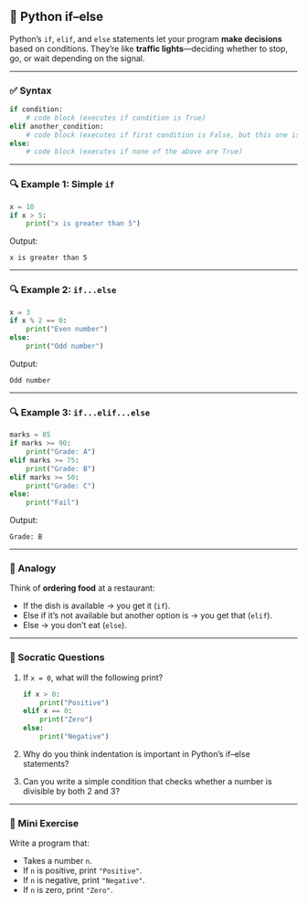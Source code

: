 ## 📘 Python if–else

Python’s `if`, `elif`, and `else` statements let your program **make decisions** based on conditions.
They’re like **traffic lights**—deciding whether to stop, go, or wait depending on the signal.

---

### ✅ Syntax

```python
if condition:
    # code block (executes if condition is True)
elif another_condition:
    # code block (executes if first condition is False, but this one is True)
else:
    # code block (executes if none of the above are True)
```

---

### 🔍 Example 1: Simple `if`

```python
x = 10
if x > 5:
    print("x is greater than 5")
```

Output:

```
x is greater than 5
```

---

### 🔍 Example 2: `if...else`

```python
x = 3
if x % 2 == 0:
    print("Even number")
else:
    print("Odd number")
```

Output:

```
Odd number
```

---

### 🔍 Example 3: `if...elif...else`

```python
marks = 85
if marks >= 90:
    print("Grade: A")
elif marks >= 75:
    print("Grade: B")
elif marks >= 50:
    print("Grade: C")
else:
    print("Fail")
```

Output:

```
Grade: B
```

---

### 🔎 Analogy

Think of **ordering food** at a restaurant:

* If the dish is available → you get it (`if`).
* Else if it’s not available but another option is → you get that (`elif`).
* Else → you don’t eat (`else`).

---

### 🤔 Socratic Questions

1. If `x = 0`, what will the following print?

   ```python
   if x > 0:
       print("Positive")
   elif x == 0:
       print("Zero")
   else:
       print("Negative")
   ```
2. Why do you think indentation is important in Python’s if–else statements?
3. Can you write a simple condition that checks whether a number is divisible by both 2 and 3?

---

### 📝 Mini Exercise

Write a program that:

* Takes a number `n`.
* If `n` is positive, print `"Positive"`.
* If `n` is negative, print `"Negative"`.
* If `n` is zero, print `"Zero"`.
